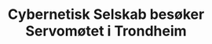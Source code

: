 ---
title: Cybernetisk Selskab besøker Servomøtet i Trondheim
short: CYB besøker Servomøtet
tags: cyb, minor
year: 1975
sources:
  - https://github.com/cybernetisk/cyb50-hefte CYB50 Jubileumsbok
view: none
---